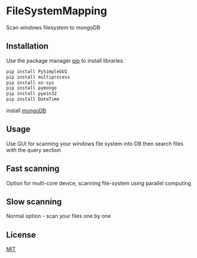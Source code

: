 # FileSystemMapping

Scan windows filesystem to mongoDB

## Installation

Use the package manager [pip](https://pip.pypa.io/en/stable/) to install libraries.

```bash
pip install PySimpleGUI
pip install multiprocess
pip install os-sys
pip install pymongo
pip install pywin32
pip install DateTime
```

install [mongoDB](https://docs.mongodb.com/guides/server/install/)

## Usage

Use GUI for scanning your windows file system into DB then search files with the query section

## Fast scanning
Option for multi-core device, scanning file-system using parallel computing

## Slow scanning
Normal option - scan your files one by one

## License
[MIT](https://choosealicense.com/licenses/mit/)
